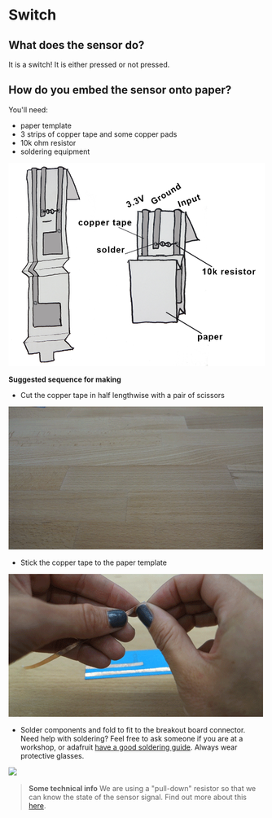# **Switch**
## **What does the sensor do?**
It is a switch! It is either pressed or not pressed.

## **How do you embed the sensor onto paper?**
You'll need:
- paper template
- 3 strips of copper tape and some copper pads
- 10k ohm resistor
- soldering equipment

<img src="./imgs/switch.png" width="600" />

**Suggested sequence for making**
- Cut the copper tape in half lengthwise with a pair of scissors
<img src="./imgs/cut_24_0-18.gif"/>

- Stick the copper tape to the paper template
<img src="./imgs/ldr-tape_18_0-18.gif"/>

- Solder components and fold to fit to the breakout board connector. Need help with soldering? Feel free to ask someone if you are at a workshop, or adafruit [have a good soldering guide](https://learn.adafruit.com/adafruit-guide-excellent-soldering/making-a-good-solder-joint). Always wear protective glasses.
<img src="./imgs/ldr-solder_18_0-18.gif"/>

>**Some technical info**
>We are using a "pull-down" resistor so that we can know the state of the sensor signal. Find out more about this [here](http://cnmat.berkeley.edu/recipe/how_and_why_add_pull_and_pull_down_resistors_microcontroller_i_o_).
